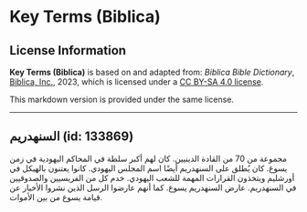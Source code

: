 # Key Terms (Biblica)

## License Information

**Key Terms (Biblica)** is based on and adapted from: _Biblica Bible Dictionary_, [Biblica, Inc.](https://www.biblica.com/), 2023, which is licensed under a [CC BY-SA 4.0 license](https://creativecommons.org/licenses/by-sa/4.0/legalcode.en).

This markdown version is provided under the same license.



--------------------------------

## السنهدريم (id: 133869)

مجموعة من 70 من القادة الدينيين. كان لهم أكبر سلطة في المحاكم اليهودية في زمن يسوع. كان يُطلق على السنهدريم أيضًا اسم المجلس اليهودي. كانوا يعتنون بالهيكل في أورشليم ويتخذون القرارات المهمة للشعب اليهودي. خدم كل من الفريسيين والصدوقيين في السنهدريم. عارض السنهدريم يسوع. كما أنهم عارضوا الرسل الذين نشروا الأخبار عن قيامة يسوع من بين الأموات.


